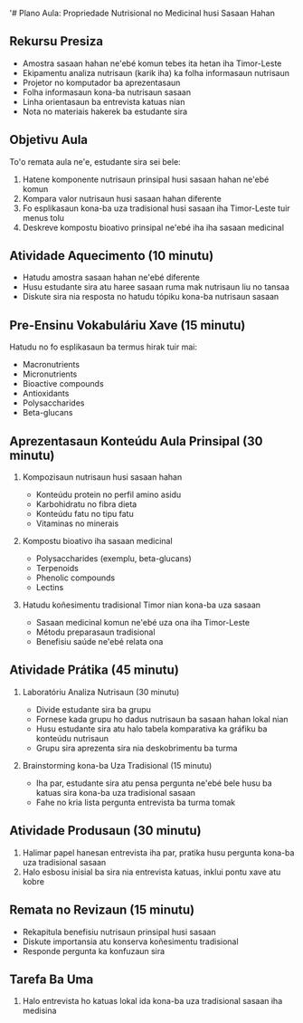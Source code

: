 '# Plano Aula: Propriedade Nutrisional no Medicinal husi Sasaan Hahan

## Rekursu Presiza

- Amostra sasaan hahan ne'ebé komun tebes ita hetan iha Timor-Leste
- Ekipamentu analiza nutrisaun (karik iha) ka folha informasaun nutrisaun
- Projetor no komputador ba aprezentasaun
- Folha informasaun kona-ba nutrisaun sasaan
- Linha orientasaun ba entrevista katuas nian
- Nota no materiais hakerek ba estudante sira

## Objetivu Aula

To'o remata aula ne'e, estudante sira sei bele:
1. Hatene komponente nutrisaun prinsipal husi sasaan hahan ne'ebé komun
2. Kompara valor nutrisaun husi sasaan hahan diferente
3. Fo esplikasaun kona-ba uza tradisional husi sasaan iha Timor-Leste tuir menus tolu
4. Deskreve kompostu bioativo prinsipal ne'ebé iha iha sasaan medicinal

## Atividade Aquecimento (10 minutu)

- Hatudu amostra sasaan hahan ne'ebé diferente
- Husu estudante sira atu haree sasaan ruma mak nutrisaun liu no tansaa
- Diskute sira nia resposta no hatudu tópiku kona-ba nutrisaun sasaan

## Pre-Ensinu Vokabuláriu Xave (15 minutu)

Hatudu no fo esplikasaun ba termus hirak tuir mai:
- Macronutrients
- Micronutrients
- Bioactive compounds
- Antioxidants
- Polysaccharides
- Beta-glucans

## Aprezentasaun Konteúdu Aula Prinsipal (30 minutu)

1. Kompozisaun nutrisaun husi sasaan hahan
   - Konteúdu protein no perfil amino asidu
   - Karbohidratu no fibra dieta
   - Konteúdu fatu no tipu fatu
   - Vitaminas no minerais

2. Kompostu bioativo iha sasaan medicinal
   - Polysaccharides (exemplu, beta-glucans)
   - Terpenoids
   - Phenolic compounds
   - Lectins

3. Hatudu koñesimentu tradisional Timor nian kona-ba uza sasaan
   - Sasaan medicinal komun ne'ebé uza ona iha Timor-Leste
   - Métodu preparasaun tradisional
   - Benefisiu saúde ne'ebé relata ona

## Atividade Prátika (45 minutu)

1. Laboratóriu Analiza Nutrisaun (30 minutu)
   - Divide estudante sira ba grupu
   - Fornese kada grupu ho dadus nutrisaun ba sasaan hahan lokal nian
   - Husu estudante sira atu halo tabela komparativa ka gráfiku ba konteúdu nutrisaun
   - Grupu sira aprezenta sira nia deskobrimentu ba turma

2. Brainstorming kona-ba Uza Tradisional (15 minutu)
   - Iha par, estudante sira atu pensa pergunta ne'ebé bele husu ba katuas sira kona-ba uza tradisional sasaan
   - Fahe no kria lista pergunta entrevista ba turma tomak

## Atividade Produsaun (30 minutu)

1. Halimar papel hanesan entrevista iha par, pratika husu pergunta kona-ba uza tradisional sasaan
2. Halo esbosu inisial ba sira nia entrevista katuas, inklui pontu xave atu kobre

## Remata no Revizaun (15 minutu)

- Rekapitula benefisiu nutrisaun prinsipal husi sasaan
- Diskute importansia atu konserva koñesimentu tradisional
- Responde pergunta ka konfuzaun sira

## Tarefa Ba Uma

1. Halo entrevista ho katuas lokal ida kona-ba uza tradisional sasaan iha medisina